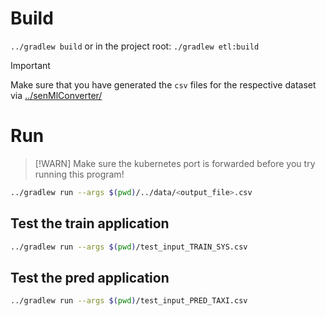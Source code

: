 # Build
`../gradlew build` or in the project root: `./gradlew etl:build`

> [!IMPORTANT]
> Make sure that you have generated the `csv` files for the respective dataset
> via [../senMlConverter/](../senMlConverter/README.md)

# Run
> [!WARN]
> Make sure the kubernetes port is forwarded before you try running this program!

```bash
../gradlew run --args $(pwd)/../data/<output_file>.csv
```

## Test the train application

```bash
../gradlew run --args $(pwd)/test_input_TRAIN_SYS.csv
```

## Test the pred application

```bash
../gradlew run --args $(pwd)/test_input_PRED_TAXI.csv
```
